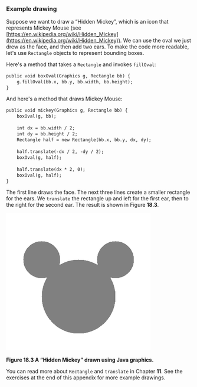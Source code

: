 ###  Example drawing



Suppose we want to draw a “Hidden Mickey”, which is an icon that represents Mickey Mouse (see [https://en.wikipedia.org/wiki/Hidden_Mickey](https://en.wikipedia.org/wiki/Hidden_Mickey)).
We can use the oval we just drew as the face, and then add two ears.
To make the code more readable, let's use `Rectangle` objects to represent bounding boxes.

Here's a method that takes a `Rectangle` and invokes `fillOval`:

```code
public void boxOval(Graphics g, Rectangle bb) {
    g.fillOval(bb.x, bb.y, bb.width, bb.height);
}
```

And here's a method that draws Mickey Mouse:

```code
public void mickey(Graphics g, Rectangle bb) {
    boxOval(g, bb);

    int dx = bb.width / 2;
    int dy = bb.height / 2;
    Rectangle half = new Rectangle(bb.x, bb.y, dx, dy);

    half.translate(-dx / 2, -dy / 2);
    boxOval(g, half);

    half.translate(dx * 2, 0);
    boxOval(g, half);
}
```

The first line draws the face.
The next three lines create a smaller rectangle for the ears.
We `translate` the rectangle up and left for the first ear, then to the right for the second ear.
The result is shown in Figure **18.3**.

![Figure 18.3 A “Hidden Mickey” drawn using Java graphics.](figs/mickey.png)

**Figure 18.3 A “Hidden Mickey” drawn using Java graphics.**

You can read more about `Rectangle` and `translate` in Chapter **11**.
See the exercises at the end of this appendix for more example drawings.